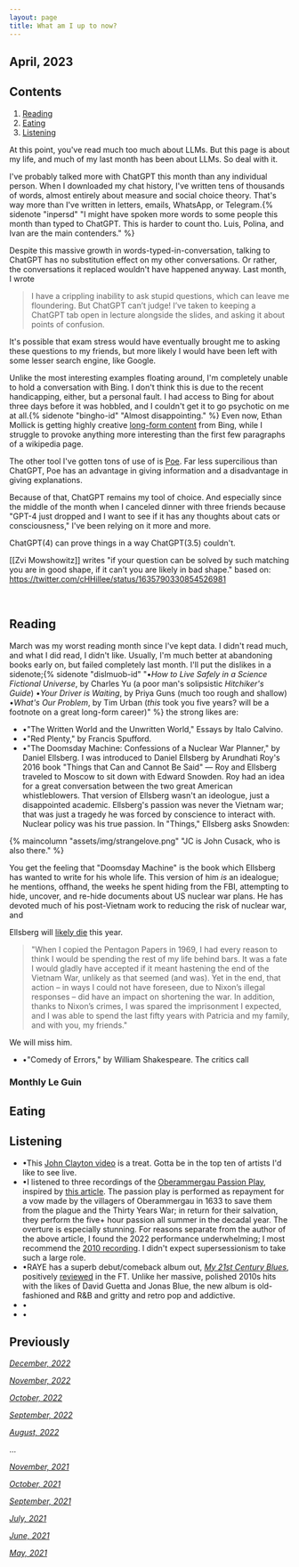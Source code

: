 ```yaml
---
layout: page
title: What am I up to now?
---
```


## April, 2023




## Contents
1. [Reading](#books)
2. [Eating](#Eating)
3. [Listening](#music)

At this point, you've read much too much about LLMs. But this page is about my life, and much of my last month has been about LLMs. So deal with it.

I've probably talked more with ChatGPT this month than any individual person. When I downloaded my chat history, I've written tens of thousands of words, almost entirely about measure and social choice theory. That's way more than I've written in letters, emails, WhatsApp, or Telegram.{% sidenote "inpersd" "I might have spoken more words to some people this month than typed to ChatGPT. This is harder to count tho. Luis, Polina, and Ivan are the main contenders." %}

Despite this massive growth in words-typed-in-conversation, talking to ChatGPT has no substitution effect on my other conversations. Or rather, the conversations it replaced wouldn't have happened anyway. Last month, I wrote

> I have a crippling inability to ask stupid questions, which can leave me floundering. But ChatGPT can’t judge! I’ve taken to keeping a ChatGPT tab open in lecture alongside the slides, and asking it about points of confusion.

It's possible that exam stress would have eventually brought me to asking these questions to my friends, but more likely I would have been left with some lesser search engine, like Google. 

Unlike the most interesting examples floating around, I'm completely unable to hold a conversation with Bing. I don't think this is due to the recent handicapping, either, but a personal fault. I had access to Bing for about three days before it was hobbled, and I couldn't get it to go psychotic on me at all.{% sidenote "bingho-id" "Almost disappointing." %} Even now, Ethan Mollick is getting highly creative [long-form content](https://twitter.com/emollick/status/1640544340882644992/photo/1) from Bing,  while I struggle to provoke anything more interesting than the first few paragraphs of a wikipedia page. 

The other tool I've gotten tons of use of is [Poe](https://poe.com/login?redirect_url=%2F). Far less supercilious than ChatGPT, Poe has an advantage in giving information and a disadvantage in giving explanations. 

Because of that, ChatGPT remains my tool of choice. And especially since the middle of the month when I canceled dinner with three friends because "GPT-4 just dropped and I want to see if it has any thoughts about cats or consciousness," I've been relying on it more and more. 

ChatGPT(4) can prove things in a way ChatGPT(3.5) couldn't. 

[[Zvi Mowshowitz]] writes "if your question can be solved by such matching you are in good shape, if it can’t you are likely in bad shape." based on: https://twitter.com/cHHillee/status/1635790330854526981

  <br>

## Reading 

March was my worst reading month since I've kept data. I didn't read much, and what I did read, I didn't like. Usually, I'm much better at abandoning books early on, but failed completely last month. I'll put the dislikes in a sidenote;{% sidenote "dislmuob-id" "•*How to Live Safely in a Science Fictional Universe*, by Charles Yu (a poor man's solipsistic *Hitchiker's Guide*) •*Your Driver is Waiting*, by Priya Guns (much too rough and shallow) •*What's Our Problem*, by Tim Urban (*this* took you five years? will be a footnote on a great long-form career)" %} the strong likes are:

- •"The Written World and the Unwritten World," Essays by Italo Calvino. 
- •"Red Plenty," by Francis Spufford.
- •"The Doomsday Machine: Confessions of a Nuclear War Planner," by Daniel Ellsberg. I was introduced to Daniel Ellsberg by Arundhati Roy's 2016 book "Things that Can and Cannot Be Said" — Roy and Ellsberg traveled to Moscow to sit down with Edward Snowden. Roy had an idea for a great conversation between the two great American whistleblowers. That version of Ellsberg wasn't an ideologue, just a disappointed academic. Ellsberg's passion was never the Vietnam war; that was just a tragedy he was forced by conscience to interact with. Nuclear policy was his true passion. In "Things," Ellsberg asks Snowden:

{% maincolumn "assets/img/strangelove.png" "JC is John Cusack, who is also there." %}

   You get the feeling that "Doomsday Machine" is the book which Ellsberg has wanted to write for his whole life. This version of him *is* an idealogue; he mentions, offhand, the weeks he spent hiding from the FBI, attempting to hide, uncover, and re-hide documents about US nuclear war plans. He has devoted much of his post-Vietnam work to reducing the risk of nuclear war, and 
  
   Ellsberg will [likely die](https://original.antiwar.com/daniel-ellsberg/2023/03/02/living-on-a-deadline-in-the-nuclear-age-some-personal-news-from-daniel-ellsberg/) this year. 
  
> "When I copied the Pentagon Papers in 1969, I had every reason to think I would be spending the rest of my life behind bars. It was a fate I would gladly have accepted if it meant hastening the end of the Vietnam War, unlikely as that seemed (and was). Yet in the end, that action – in ways I could not have foreseen, due to Nixon’s illegal responses – did have an impact on shortening the war. In addition, thanks to Nixon’s crimes, I was spared the imprisonment I expected, and I was able to spend the last fifty years with Patricia and my family, and with you, my friends."
  
   We will miss him. 

- •"Comedy of Errors," by William Shakespeare. The critics call 











### Monthly Le Guin








## Eating





## Listening

- •This [John Clayton video](https://www.youtube.com/watch?v=zGQN8vdwVrI) is a treat. Gotta be in the top ten of artists I'd like to see live.
- •I listened to three recordings of the [Oberammergau Passion Play](https://en.wikipedia.org/wiki/Oberammergau_Passion_Play), inspired by [this article](https://www.plough.com/en/topics/culture/literature/oberammergaus-broken-vow). The passion play is performed as repayment for a vow made by the villagers of Oberammergau in 1633 to save them from the plague and the Thirty Years War; in return for their salvation, they perform the five+ hour passion all summer in the decadal year. The overture is especially stunning. For reasons separate from the author of the above article, I found the 2022 performance underwhelming; I most recommend the [2010 recording](https://www.discogs.com/release/11843021-Solisten-Chor-Und-Orchester-Der-Passionsspiele-Oberammergau-Rochus-Dedler-Markus-Zwink-Passionsspiel). I didn't expect supersessionism to take such a large role.
- •RAYE has a superb debut/comeback album out, *[My 21st Century Blues](https://open.spotify.com/album/3U8n8LzBx2o9gYXvvNq4uH?si=AA_EU9-wT0eWAIavU-CfLg)*, positively [reviewed](https://www.ft.com/content/707dedeb-fb5a-4ad0-8c62-e2aece4d6339) in the FT. Unlike her massive, polished 2010s hits with the likes of David Guetta and Jonas Blue, the new album is old-fashioned and R&B and gritty and retro pop and addictive.
- •
- •

## Previously

*[December, 2022](https://jablevine.com/older/december_2022)*

*[November, 2022](https://jablevine.com/older/november_2022)*

*[October, 2022](https://jablevine.com/older/october_2022)*

*[September, 2022](https://jablevine.com/older/september_2022)*

*[August, 2022](https://jablevine.com/older/august_2022)*

...

*[November, 2021](https://jablevine.com/older/november_2021)*

*[October, 2021](https://jablevine.com/older/october_2021)*

*[September, 2021](https://jablevine.com/older/september_2021)*

*[July, 2021](https://jablevine.com/older/july_2021)*

*[June, 2021](https://jablevine.com/older/june_2021)*

*[May, 2021](https://jablevine.com/older/may_2021)*




